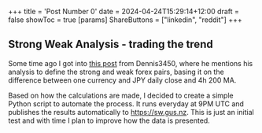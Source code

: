 +++
title = 'Post Number 0'
date = 2024-04-24T15:29:14+12:00
draft = false
showToc = true
[params]
  ShareButtons = ["linkedin", "reddit"]
+++

## Strong Weak Analysis - trading the trend

Some time ago I got into [this post](https://forums.babypips.com/t/trading-the-trend-with-strong-weak-analysis/77959/1) from Dennis3450, where he mentions his analysis to define the strong and weak forex pairs, basing it on the difference between one currency and JPY daily close and 4h 200 MA.

Based on how the calculations are made, I decided to create a simple Python script to automate the process. It runs everyday at 9PM UTC and publishes the results automatically to https://sw.gus.nz. This is just an initial test and with time I plan to improve how the data is presented.